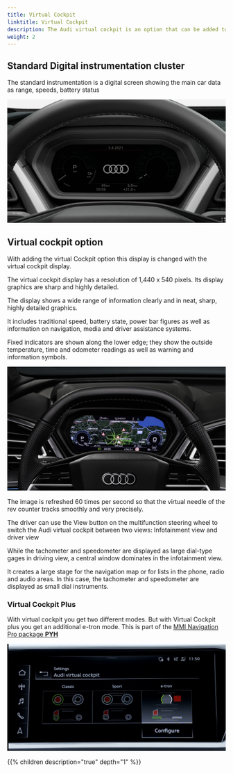 ```yaml
---
title: Virtual Cockpit
linktitle: Virtual Cockpit
description: The Audi virtual cockpit is an option that can be added to the Audi Q4 e-tron
weight: 2
---
```



## Standard Digital instrumentation cluster

The standard instrumentation is a digital screen showing the main car data as range, speeds, battery status

![Intrument](multiinstrument.jpg "Combination instrument!")

## Virtual cockpit option

With adding the virtual Cockpit option this display is changed with the virtual cockpit display.

The virtual cockpit display has a resolution of 1,440 x 540 pixels. Its display graphics are  sharp and highly detailed.

The display shows a wide range of information clearly and in neat, sharp, highly detailed graphics.

It includes traditional speed, battery state, power bar figures as well as information on navigation, media and driver assistance systems.

Fixed indicators are shown along the lower edge; they show the outside temperature, time and odometer readings as well as warning and information symbols.

![Virtual cockpit](mminavigationvirtualcockpit.jpg " Virtual Cockpit classic mode infotainment view")

The image is refreshed 60 times per second so that the virtual needle of the rev counter tracks smoothly and very precisely.

The driver can use the View button on the multifunction steering wheel to switch the Audi virtual cockpit between two views:
Infotainment view and driver view

While the tachometer and speedometer are displayed as large dial-type gages in driving view, a central window dominates in the infotainment view.

It creates a large stage for the navigation map or for lists in the phone, radio and audio areas. In this case, the tachometer and speedometer are displayed as small dial instruments.

### Virtual Cockpit Plus

With virtual cockpit you get two different modes. But with Virtual Cockpit plus you get an additional e-tron mode. This is part of the [MMI Navigation Pro package **PYH**](../../../optionguide/list/#infotainment)

![Virtual cockpit modes](virtualcockpitmodes.jpg "Virtual cockpit modes")

{{% children description="true" depth="1" %}}
